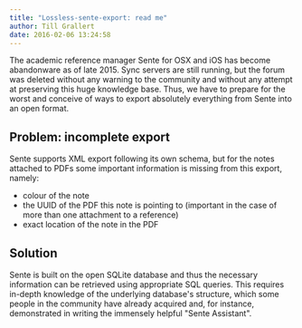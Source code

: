 ```yaml
---
title: "Lossless-sente-export: read me"
author: Till Grallert
date: 2016-02-06 13:24:58
---
```


The academic reference manager Sente for OSX and iOS has become abandonware as of late 2015. Sync servers are still running, but the forum was deleted without any warning to the community and without any attempt at preserving this huge knowledge base. Thus, we have to prepare for the worst and conceive of ways to export absolutely everything from Sente into an open format.

## Problem: incomplete export

Sente supports XML export following its own schema, but for the notes attached to PDFs some important information is missing from this export, namely:

- colour of the note
- the UUID of the PDF this note is pointing to (important in the case of more than one attachment to a reference)
- exact location of the note in the PDF

## Solution

Sente is built on the open SQLite database and thus the necessary information can be retrieved using appropriate SQL queries. This requires in-depth knowledge of the underlying database's structure, which some people in the community have already acquired and, for instance, demonstrated in writing the immensely helpful "Sente Assistant".

